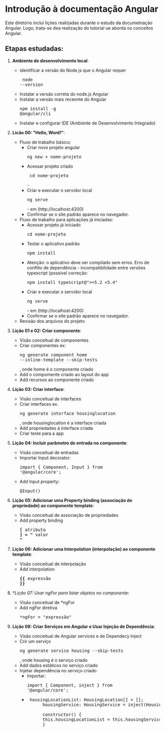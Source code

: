 # Introdução à documentação Angular

Este diretório inclui lições realizadas durante o estudo da documetnação Angular. Logo, trata-se dea realização do tutorial ue aborda os conceitos Angular.

## Etapas estudadas:

1. **Ambiente de desenvolvimento local**:
    * identificar a versão do Node.js que o Angular requer <pre> node --version </pre>
    * Instalar a versão correta do node.js Angular
    * Instalar a versão mais recennte do Angular <pre>npm install -g @angular/cli</pre>
    * Instalar e configurar IDE (Ambiente de Desenvolvimento Integrado)


2. **Licão 00: "Hello, Word!"**:
    * Fluxo de trabalho básico:
        * Criar novo projeto angular <pre>ng new + nome-projeto</pre> 
        * Acessar projeto criado <pre> cd nome-projeto</pre> -
        * Criar e executar o servidor local  <pre>ng serve</pre>  - em (http://localhost:4200)
        * Confirmar se o site padrão aparece no navegador.
    * Fluxo de trabalho para aplicações já iniciadas:
        * Acessar projeto já iniciado <pre>cd nome-projeto</pre>
        * Testar o aplicativo padrão <pre>npm install</pre>
        - Atenção: o aplicativo deve ser compilado sem erros. 
            Erro de conflito de dependência - incompatibilidade entre versões typescript (possível correção: <pre>npm install typescript@">=5.2 <5.4"</pre>
        * Criar e executar o servidor local  <pre>ng serve</pre>  - em (http://localhost:4200)
        * Confirmar se o site padrão aparece no navegador.
    * Revisão dos arquivos do projeto

3. **Lição 01 e 02: Criar componente**:
    * Visão conceitual de componentes
    * Criar componentes  ex: <pre>ng generate component home --inline-template --skip-tests</pre>, onde home é o componente criado
    * Add o compomente  criado ao layout do app
    * Add recursos ao componente criado

4. **Lição 03: Criar interface**:
    * Visão conceitual de interfaces
    * Criar interfaces ex. <pre>ng generate interface housinglocation </pre> , onde  housinglocation é a interface criada
    * Add propriedades á interface criada
    * Criar teste para a app

5. **Lição 04: Incluir parâmetro de entrada no componente**:
    * Visão conceitual de entradas
    * Importar Input decorator: <pre>import { Component, Input } from '@angular/core';</pre>
    * Add Input property: <pre>@Input() </pre>

6. **Lição 05: Adicionar uma Property binding (associação de propriedade) ao componente template**:
    * Visão conceitual de associação de propriedades
    * Add property binding <pre>**[** atributo **]** **=** **"** valor **"**</pre> 

7. **Lição 06: Adicionar uma Interpolation (interpolação) ao componente template**:
    * Visão conceitual de interpolação
    * Add interpolation <pre>**{{** expressão **}}**</pre> 

8. **Lição 07: Usar *ngFor para listar objetos no componente**:
    * Visão conceitual de *ngFor
    * Add ngFor diretiva <pre>*ngFor = "expressão"</pre>  

9. **Lição 08: Criar Serviços em Angular e Usar Injeção de Dependência**:
    * Visão conceitual de Angular services e de Dependecy Inject
    * Crir um serviço <pre>ng generate service housing --skip-tests</pre>, onde housing é o serviço criado
    * Add dados estáticos no serviço criado
    * Injetar dependência no serviço criado 
        * Importar: <pre>import { Component, inject } from '@angular/core';</pre>  
        * <pre> housingLocationList: HousingLocation[] = [];
                housingService: HousingService = inject(HousingService);

                constructor() {
                this.housingLocationList = this.housingService.getAllHousingLocations();
                }               
      </pre>